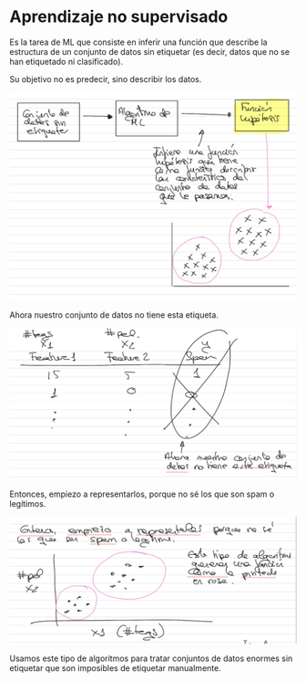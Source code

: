 # Aprendizaje no supervisado
Es la tarea de ML que consiste en inferir una función que describe la estructura de un conjunto de datos sin etiquetar (es decir, datos que no se han etiquetado ni clasificado).

Su objetivo no es predecir, sino describir los datos.

![alt text](image-8.png)

Ahora nuestro conjunto de datos no tiene esta etiqueta.

![alt text](image-9.png)

Entonces, empiezo a representarlos, porque no sé los que son spam o legítimos.

![alt text](image-10.png)

Usamos este tipo de algoritmos para tratar conjuntos de datos enormes sin etiquetar que son imposibles de etiquetar manualmente.
